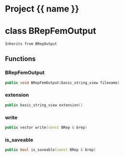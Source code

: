 <script setup>
import {useRoute} from 'vitepress'
const {path} = useRoute()
const tokens = path.split('/')
const words = tokens[2].split('-');
for (let i = 0; i < words.length; i++) {
    words[i] = words[i].charAt(0).toUpperCase() + words[i].slice(1);
    words[i] = words[i].replace('geode', 'Geode')
}
const name = words.join('-');
</script>
# Project {{ name }}

# class BRepFemOutput


```cpp
Inherits from BRepOutput
```



## Functions

### BRepFemOutput

```cpp
public void BRepFemOutput(basic_string_view filename)
```


### extension

```cpp
public basic_string_view extension()
```


### write

```cpp
public vector write(const BRep & brep)
```


### is_saveable

```cpp
public bool is_saveable(const BRep & brep)
```





